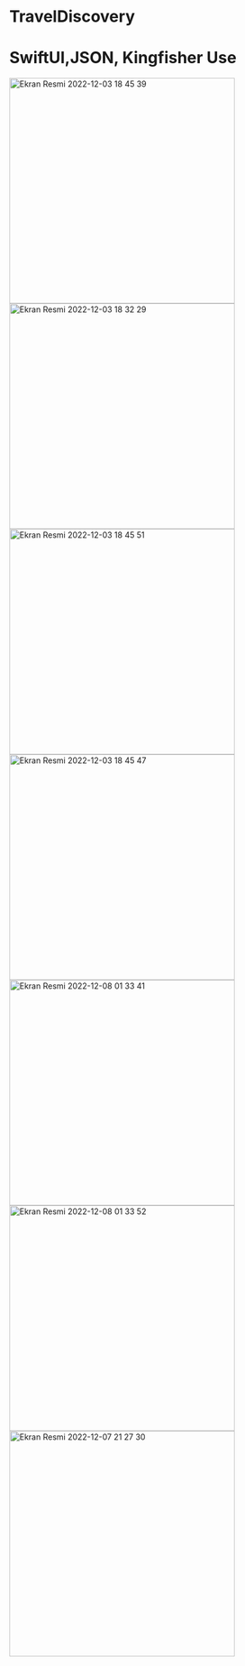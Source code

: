 # TravelDiscovery
# SwiftUI,JSON, Kingfisher Use


<img width="400" alt="Ekran Resmi 2022-12-03 18 45 39" src="https://user-images.githubusercontent.com/53395371/206261759-a5b04ebf-5bd8-498a-a763-ae02cab52351.png"><img width="400" alt="Ekran Resmi 2022-12-03 18 32 29" src="https://user-images.githubusercontent.com/53395371/206261784-2dac2401-53d6-4a23-9add-bb6b9736f7e8.png">
<img width="400" alt="Ekran Resmi 2022-12-03 18 45 51" src="https://user-images.githubusercontent.com/53395371/206262183-d3d6deba-9a76-4b9d-a57b-3945cc3e9302.png"><img width="400" alt="Ekran Resmi 2022-12-03 18 45 47" src="https://user-images.githubusercontent.com/53395371/206262222-2e090203-a523-4779-b0f0-622e8d93cd08.png"><img width="400" alt="Ekran Resmi 2022-12-08 01 33 41" src="https://user-images.githubusercontent.com/53395371/206311365-48883357-2aea-4a5a-b859-8132b7d6521c.png"><img width="400" alt="Ekran Resmi 2022-12-08 01 33 52" src="https://user-images.githubusercontent.com/53395371/206311371-5f40199d-7344-4f83-9abc-f6de50e77172.png"><img width="400" alt="Ekran Resmi 2022-12-07 21 27 30" src="https://user-images.githubusercontent.com/53395371/206265604-a0ea9b72-3686-43c3-b8b8-acb05a7ed147.png">
